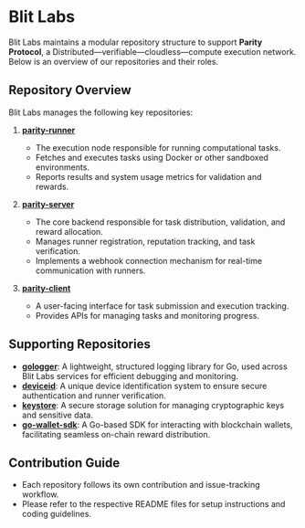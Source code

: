 # Blit Labs  

Blit Labs maintains a modular repository structure to support **Parity Protocol**, a Distributed—verifiable—cloudless—compute execution network. Below is an overview of our repositories and their roles.  

## Repository Overview  
Blit Labs manages the following key repositories:  

1. **[parity-runner](https://github.com/theblitlabs/parity-runner)**  
   - The execution node responsible for running computational tasks.  
   - Fetches and executes tasks using Docker or other sandboxed environments.  
   - Reports results and system usage metrics for validation and rewards.  

2. **[parity-server](https://github.com/theblitlabs/parity-server)**  
   - The core backend responsible for task distribution, validation, and reward allocation.  
   - Manages runner registration, reputation tracking, and task verification.  
   - Implements a webhook connection mechanism for real-time communication with runners.  

3. **[parity-client](https://github.com/theblitlabs/parity-client)**  
   - A user-facing interface for task submission and execution tracking.  
   - Provides APIs for managing tasks and monitoring progress.  

## Supporting Repositories  

- **[gologger](https://github.com/theblitlabs/gologger)**: A lightweight, structured logging library for Go, used across Blit Labs services for efficient debugging and monitoring.  
- **[deviceid](https://github.com/theblitlabs/deviceid)**: A unique device identification system to ensure secure authentication and runner verification.  
- **[keystore](https://github.com/theblitlabs/keystore)**: A secure storage solution for managing cryptographic keys and sensitive data.  
- **[go-wallet-sdk](https://github.com/theblitlabs/go-wallet-sdk)**: A Go-based SDK for interacting with blockchain wallets, facilitating seamless on-chain reward distribution.  

## Contribution Guide  
- Each repository follows its own contribution and issue-tracking workflow.  
- Please refer to the respective README files for setup instructions and coding guidelines.  
